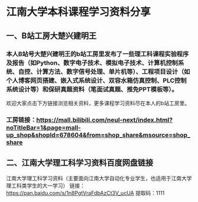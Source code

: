# 江南大学本科课程学习资料分享
## 一、B站工房大楚兴建明王
### 本人B站号大楚兴建明王的b站工房里发布了一些理工科课程实验程序及报告（如Python、数字电子技术、模拟电子技术、计算机控制系统、自控、计算方法、数字信号处理、单片机等）、工程项目设计（如个人博客网页搭建、嵌入式系统设计、双容水箱仿真控制、PLC控制系统设计等）和保研真题资料（笔面试真题、推免PPT模板等）。
欢迎大家点击下方链接浏览相关资料，更多课程学习资料尽在本人的b站工房里。
### 工房链接：https://mall.bilibili.com/neul-next/index.html?noTitleBar=1&page=mall-up_shop&shopId=678604&from=shop_share&msource=shop_share
## 二、江南大学理工科学习资料百度网盘链接
江南大学理工科学习资料（主要面向江南大学自动化专业学生，也适用于江南大学理工科类学生的大一学习）
链接：https://pan.baidu.com/s/1n8PgtVraFdbAzCt3V_ucUA 
提取码：1111 
